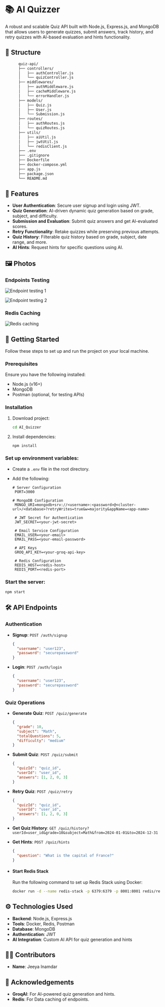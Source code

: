 # 📚 AI Quizzer

A robust and scalable Quiz API built with Node.js, Express.js, and MongoDB that allows users to generate quizzes, submit answers, track history, and retry quizzes with AI-based evaluation and hints functionality.

## 📝 Structure

```bash
      quiz-api/
      ├── controllers/
      │   ├── authController.js
      │   └── quizController.js
      ├── middlewares/
      │   ├── authMiddleware.js
      │   ├── cacheMiddleware.js
      │   └── errorHandler.js
      ├── models/
      │   ├── Quiz.js
      │   ├── User.js
      │   └── Submission.js
      ├── routes/
      │   ├── authRoutes.js
      │   └── quizRoutes.js
      ├── utils/
      │   ├── aiUtil.js
      │   ├── jwtUtil.js
      │   └── redisClient.js
      ├── .env
      ├── .gitignore
      ├── Dockerfile
      ├── docker-compose.yml
      ├── app.js
      ├── package.json
      └── README.md
```

## 🌟 Features

- **User Authentication**: Secure user signup and login using JWT.
- **Quiz Generation**: AI-driven dynamic quiz generation based on grade, subject, and difficulty.
- **Submission and Evaluation**: Submit quiz answers and get AI-evaluated scores.
- **Retry Functionality**: Retake quizzes while preserving previous attempts.
- **Quiz History**: Filterable quiz history based on grade, subject, date range, and more.
- **AI Hints**: Request hints for specific questions using AI.

## 🖼️ Photos

### Endpoints Testing

![Endpoint testing 1](../QuizAPI/pics/1.jpeg)

![Endpoint testing 2](../QuizAPI/pics/3.jpeg)

### Redis Caching

![Redis caching](../QuizAPI/pics/2.jpeg)

## 🚀 Getting Started

Follow these steps to set up and run the project on your local machine.

### Prerequisites

Ensure you have the following installed:

- Node.js (v16+)
- MongoDB
- Postman (optional, for testing APIs)

### Installation

1. Download project:

   ```bash
   cd AI_Quizzer

   ```

2. Install dependencies:
   ```bash
   npm install
   ```

### Set up environment variables:

- Create a `.env` file in the root directory.
- Add the following:

  ```env
  # Server Configuration
   PORT=3000

  # MongoDB Configuration
   MONGO_URI=mongodb+srv://<username>:<password>@<cluster-url>/<database>?retryWrites=true&w=majority&appName=<app-name>

   # JWT Secret for Authentication
   JWT_SECRET=<your-jwt-secret>

   # Email Service Configuration
   EMAIL_USER=<your-email>
   EMAIL_PASS=<your-email-password>

   # API Keys
   GROQ_API_KEY=<your-groq-api-key>

   # Redis Configuration
   REDIS_HOST=<redis-host>
   REDIS_PORT=<redis-port>
  ```

### Start the server:

    npm start

## 🛠️ API Endpoints

### Authentication

- **Signup**: `POST /auth/signup`
  ```json
  {
    "username": "user123",
    "password": "securepassword"
  }
  ```
- **Login**: `POST /auth/login`
  ```json
  {
    "username": "user123",
    "password": "securepassword"
  }
  ```

### Quiz Operations

- **Generate Quiz**: `POST /quiz/generate`

  ```json
  {
    "grade": 10,
    "subject": "Math",
    "totalQuestions": 5,
    "difficulty": "medium"
  }
  ```

- **Submit Quiz**: `POST /quiz/submit`

  ```json
  {
    "quizId": "quiz_id",
    "userId": "user_id",
    "answers": [1, 2, 0, 3]
  }
  ```

- **Retry Quiz**: `POST /quiz/retry`

  ```json
  {
    "quizId": "quiz_id",
    "userId": "user_id",
    "answers": [1, 2, 0, 3]
  }
  ```

- **Get Quiz History**: `GET /quiz/history?userId=user_id&grade=10&subject=Math&from=2024-01-01&to=2024-12-31`

- **Get Hints**: `POST /quiz/hints`
  ```json
  {
    "question": "What is the capital of France?"
  }
  ```
- #### Start Redis Stack

  Run the following command to set up Redis Stack using Docker:

  ```bash
  docker run -d --name redis-stack -p 6379:6379 -p 8001:8001 redis/redis-stack:latest
  ```

## ⚙️ Technologies Used

- **Backend**: Node.js, Express.js
- **Tools**: Docker, Redis, Postman
- **Database**: MongoDB
- **Authentication**: JWT
- **AI Integration**: Custom AI API for quiz generation and hints

## 👨‍💻 Contributors

- **Name**: Jeeya Inamdar

## 📝 Acknowledgements

- **GroqAI**: For AI-powered quiz generation and hints.
- **Redis**: For Data caching of endpoints.
